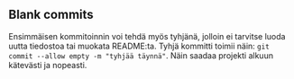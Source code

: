 ## Blank commits
Ensimmäisen kommitoinnin voi tehdä myös tyhjänä, jolloin ei tarvitse luoda uutta tiedostoa tai muokata README:ta. 
Tyhjä kommitti toimii näin: `git commit --allow empty -m "tyhjää täynnä"`. Näin saadaa projekti alkuun kätevästi ja 
nopeasti.
